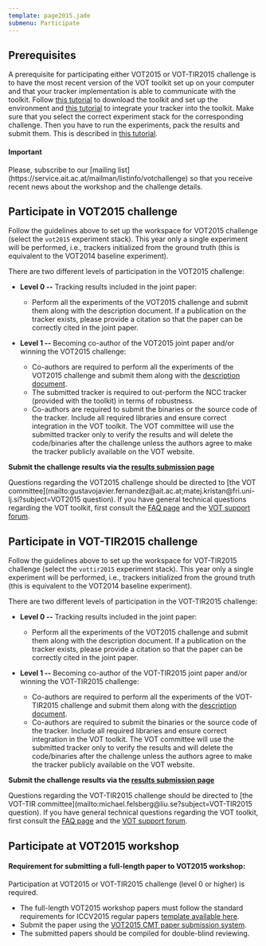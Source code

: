 ```yaml
---
template: page2015.jade
submenu: Participate
---
```


## Prerequisites

A prerequisite for participating either VOT2015 or VOT-TIR2015 challenge is to have the most recent version of the VOT toolkit set up on your computer and that your tracker implementation is able to communicate with the toolkit. Follow [this tutorial](/howto/workspace.html) to download the toolkit and set up the environment and [this tutorial](/howto/integration.html) to integrate your tracker into the toolkit. Make sure that you select the correct experiment stack for the corresponding challenge. Then you have to run the experiments, pack the results and submit them. This is described in [this tutorial](/howto/perfeval.html).


<div class="alert alert-info" role="alert">
<div class="icon-left"><i class="glyphicon glyphicon-bullhorn hugeicon"></i></div><h4>Important</h4>
Please, subscribe to our [mailing list](https://service.ait.ac.at/mailman/listinfo/votchallenge) so that you receive recent news about the workshop and the challenge details.
</div>

## Participate in VOT2015 challenge

Follow the guidelines above to set up the workspace for VOT2015 challenge (select the `vot2015` experiment stack). This year only a single experiment will be performed, i.e., trackers initialized from the ground truth (this is equivalent to the VOT2014 baseline experiment).

There are two different levels of participation in the VOT2015 challenge:

 * **Level 0 --** Tracking results included in the joint paper:
   * Perform all the experiments of the VOT2015 challenge and submit them along with the description document. If a publication on the tracker exists, please provide a citation so that the paper can be correctly cited in the joint paper.


 * **Level 1 --** Becoming co-author of the VOT2015 joint paper and/or winning the VOT2015 challenge:
   * Co-authors are required to perform all the experiments of the VOT2015 challenge and submit them along with the [description document](vot2015_authorkit.zip).
   * The submitted tracker is required to out-perform the NCC tracker (provided with the toolkit) in terms of robustness.
   * Co-authors are required to submit the binaries or the source code of the tracker. Include all required libraries and ensure correct integration in the VOT toolkit. The VOT committee will use the submitted tracker only to verify the results and will delete the code/binaries after the challenge unless the authors agree to make the tracker publicly available on the VOT website.

**Submit the challenge results via the [results submission page](submission_page.html)**

Questions regarding the VOT2015 challenge should be directed to [the VOT committee](mailto:&#103;&#117;&#115;&#116;&#97;&#118;&#111;&#106;&#97;&#118;&#105;&#101;&#114;&#46;&#102;&#101;&#114;&#110;&#97;&#110;&#100;&#101;&#122;&#64;&#97;&#105;&#116;&#46;&#97;&#99;&#46;&#97;&#116;&#59;&#109;&#97;&#116;&#101;&#106;&#46;&#107;&#114;&#105;&#115;&#116;&#97;&#110;&#64;&#102;&#114;&#105;&#46;&#117;&#110;&#105;&#45;&#108;&#106;&#46;&#115;&#105;?subject=VOT2015 question). If you have general technical questions regarding the VOT toolkit, first consult the [FAQ page](/howto/faq.html) and the [VOT support forum](https://groups.google.com/forum/?hl=en#!forum/votchallenge-help).


## Participate in VOT-TIR2015 challenge

Follow the guidelines above to set up the workspace for VOT-TIR2015 challenge (select the `vottir2015` experiment stack). This year only a single experiment will be performed, i.e., trackers initialized from the ground truth (this is equivalent to the VOT2014 baseline experiment).

There are two different levels of participation in the VOT-TIR2015 challenge:

 * **Level 0 --** Tracking results included in the joint paper:
   * Perform all the experiments of the VOT2015 challenge and submit them along with the description document. If a publication on the tracker exists, please provide a citation so that the paper can be correctly cited in the joint paper.

 
 * **Level 1 --** Becoming co-author of the VOT-TIR2015 joint paper and/or winning the VOT-TIR2015 challenge:
   * Co-authors are required to perform all the experiments of the VOT-TIR2015 challenge and submit them along with the [description document](vot2015_authorkit.zip).
   * Co-authors are required to submit the binaries or the source code of the tracker. Include all required libraries and ensure correct integration in the VOT toolkit. The VOT committee will use the submitted tracker only to verify the results and will delete the code/binaries after the challenge unless the authors agree to make the tracker publicly available on the VOT website.

**Submit the challenge results via the [results submission page](submission_page.html)**

Questions regarding the VOT-TIR2015 challenge should be directed to [the VOT-TIR committee](mailto:&#109;&#105;&#99;&#104;&#97;&#101;&#108;&#46;&#102;&#101;&#108;&#115;&#98;&#101;&#114;&#103;&#64;&#108;&#105;&#117;&#46;&#115;&#101;?subject=VOT-TIR2015 question). If you have general technical questions regarding the VOT toolkit, first consult the [FAQ page](/howto/faq.html) and the [VOT support forum](https://groups.google.com/forum/?hl=en#!forum/votchallenge-help).

## Participate at VOT2015 workshop

<div class="alert alert-warning" role="alert">
<div class="icon-left"><i class="glyphicon glyphicon-exclamation-sign hugeicon"></i></div><h4>Requirement for submitting a full-length paper to VOT2015 workshop:</h4>
Participation at VOT2015 or VOT-TIR2015 challenge (level 0 or higher) is required.
</div>

 * The full-length VOT2015 workshop papers must follow the standard requirements for ICCV2015 regular papers [template available here](vot2015_authorkit.zip). 
 * Submit the paper using the [VOT2015 CMT paper submission system](https://cmt.research.microsoft.com/VOT2015/).
 * The submitted papers should be compiled for double-blind reviewing.

